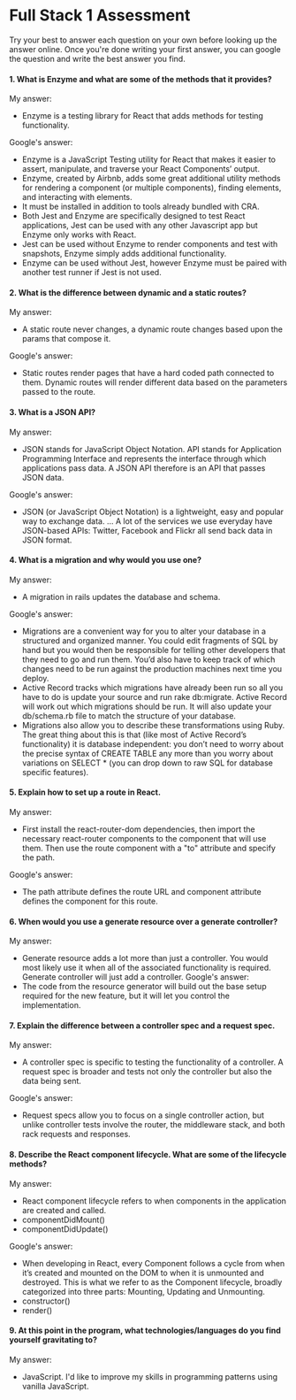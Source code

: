 # Full Stack 1 Assessment

Try your best to answer each question on your own before looking up the answer online. Once you're done writing your first answer, you can google the question and write the best answer you find.

#### 1. What is Enzyme and what are some of the methods that it provides?

My answer:
 - Enzyme is a testing library for React that adds methods for testing functionality.

Google's answer:
 - Enzyme is a JavaScript Testing utility for React that makes it easier to assert, manipulate, and traverse your React Components’ output.
 - Enzyme, created by Airbnb, adds some great additional utility methods for rendering a component (or multiple components), finding elements, and interacting with elements.
 - It must be installed in addition to tools already bundled with CRA.
 - Both Jest and Enzyme are specifically designed to test React applications, Jest can be used with any other Javascript app but Enzyme only works with React.
 - Jest can be used without Enzyme to render components and test with snapshots, Enzyme simply adds additional functionality.
 - Enzyme can be used without Jest, however Enzyme must be paired with another test runner if Jest is not used.

#### 2. What is the difference between dynamic and a static routes?

My answer:
 - A static route never changes, a dynamic route changes based upon the params that compose it.

Google's answer:
 - Static routes render pages that have a hard coded path connected to them. Dynamic routes will render different data based on the parameters passed to the route.

#### 3. What is a JSON API?

My answer:
 - JSON stands for JavaScript Object Notation. API stands for Application Programming Interface and represents the interface through which applications pass data. A JSON API therefore is an API that passes JSON data.

Google's answer:
 - JSON (or JavaScript Object Notation) is a lightweight, easy and popular way to exchange data. ... A lot of the services we use everyday have JSON-based APIs: Twitter, Facebook and Flickr all send back data in JSON format.

#### 4. What is a migration and why would you use one?

My answer:
 - A migration in rails updates the database and schema.

Google's answer:
 - Migrations are a convenient way for you to alter your database in a structured and organized manner. You could edit fragments of SQL by hand but you would then be responsible for telling other developers that they need to go and run them. You’d also have to keep track of which changes need to be run against the production machines next time you deploy.
 - Active Record tracks which migrations have already been run so all you have to do is update your source and run rake db:migrate. Active Record will work out which migrations should be run. It will also update your db/schema.rb file to match the structure of your database.
 - Migrations also allow you to describe these transformations using Ruby. The great thing about this is that (like most of Active Record’s functionality) it is database independent: you don’t need to worry about the precise syntax of CREATE TABLE any more than you worry about variations on SELECT * (you can drop down to raw SQL for database specific features).

#### 5. Explain how to set up a route in React.

My answer:
 - First install the react-router-dom dependencies, then import the necessary react-router components to the component that will use them. Then use the route component with a "to" attribute and specify the path.

Google's answer:
 - The path attribute defines the route URL and component attribute defines the component for this route.

#### 6. When would you use a generate resource over a generate controller?

My answer:
 - Generate resource adds a lot more than just a controller. You would most likely use it when all of the associated functionality is required. Generate controller will just add a controller.
Google's answer:
 - The code from the resource generator will build out the base setup required for the new feature, but it will let you control the implementation.


#### 7. Explain the difference between a controller spec and a request spec.

My answer:
 - A controller spec is specific to testing the functionality of a controller. A request spec is broader and tests not only the controller but also the data being sent.

Google's answer:
 - Request specs allow you to focus on a single controller action, but unlike controller tests involve the router, the middleware stack, and both rack requests and responses.

#### 8. Describe the React component lifecycle. What are some of the lifecycle methods?

My answer:
 - React component lifecycle refers to when components in the application are created and called.
 - componentDidMount()
 - componentDidUpdate()
    
Google's answer:
 - When developing in React, every Component follows a cycle from when it’s created and mounted on the DOM to when it is unmounted and destroyed. This is what we refer to as the Component lifecycle, broadly categorized into three parts: Mounting, Updating and Unmounting.
 - constructor()
 - render()

#### 9. At this point in the program, what technologies/languages do you find yourself gravitating to?

My answer:
 - JavaScript. I'd like to improve my skills in programming patterns using vanilla JavaScript.
